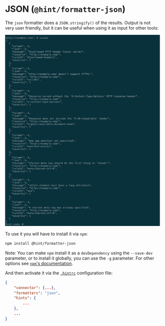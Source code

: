 # JSON (`@hint/formatter-json`)

The `json` formatter does a `JSON.stringify()` of the results. Output is not
very user friendly, but it can be useful when using it as input for
other tools:

![Example output for the json formatter](images/json-output.png)

To use it you will have to install it via `npm`:

```bash
npm install @hint/formatter-json
```

Note: You can make `npm` install it as a `devDependency` using the
`--save-dev` parameter, or to install it globally, you can use the
`-g` parameter. For other options see [`npm`'s
documentation](https://docs.npmjs.com/cli/install).

And then activate it via the [`.hintrc`][hintrc] configuration file:

```json
{
    "connector": {...},
    "formatters": "json",
    "hints": {
        ...
    },
    ...
}
```

<!-- Link labels: -->

[hintrc]: https://webhint.io/docs/user-guide/configuring-webhint/summary/
